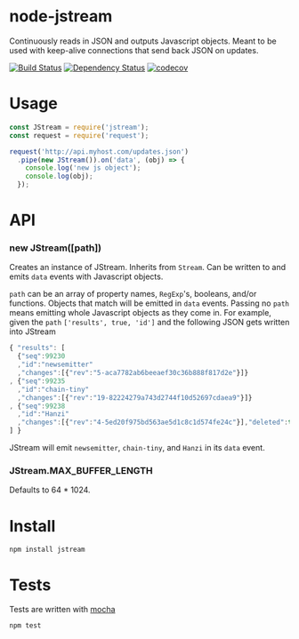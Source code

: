 # node-jstream

Continuously reads in JSON and outputs Javascript objects. Meant to be used with keep-alive connections that send back JSON on updates.

[![Build Status](https://secure.travis-ci.org/fent/node-jstream.svg)](http://travis-ci.org/fent/node-jstream)
[![Dependency Status](https://david-dm.org/fent/node-jstream.svg)](https://david-dm.org/fent/node-jstream)
[![codecov](https://codecov.io/gh/fent/node-jstream/branch/master/graph/badge.svg)](https://codecov.io/gh/fent/node-jstream)

# Usage

```js
const JStream = require('jstream');
const request = require('request');

request('http://api.myhost.com/updates.json')
  .pipe(new JStream()).on('data', (obj) => {
    console.log('new js object');
    console.log(obj);
  });
```

# API
### new JStream([path])
Creates an instance of JStream. Inherits from `Stream`. Can be written to and emits `data` events with Javascript objects.

`path` can be an array of property names, `RegExp`'s, booleans, and/or functions. Objects that match will be emitted in `data` events. Passing no `path` means emitting whole Javascript objects as they come in. For example, given the `path` `['results', true, 'id']` and the following JSON gets written into JStream

```js
{ "results": [
  {"seq":99230
  ,"id":"newsemitter"
  ,"changes":[{"rev":"5-aca7782ab6beeaef30c36b888f817d2e"}]}
, {"seq":99235
  ,"id":"chain-tiny"
  ,"changes":[{"rev":"19-82224279a743d2744f10d52697cdaea9"}]}
, {"seq":99238
  ,"id":"Hanzi"
  ,"changes":[{"rev":"4-5ed20f975bd563ae5d1c8c1d574fe24c"}],"deleted":true}
] }
```

JStream will emit `newsemitter`, `chain-tiny`, and `Hanzi` in its `data` event.

### JStream.MAX_BUFFER_LENGTH

Defaults to 64 * 1024.


# Install

    npm install jstream


# Tests
Tests are written with [mocha](https://mochajs.org)

```bash
npm test
```
